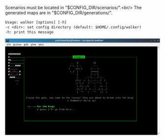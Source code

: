 Scenarios must be located in "$CONFIG_DIR/scenarios/".<br/>
The generated maps are in "$CONFIG_DIR/generations/".
```
Usage: walker [options] [-h]
-c <dir>: set config directory (default: $HOME/.config/walker)
-h: print this message
```
![Main screen](images/scene.png)
